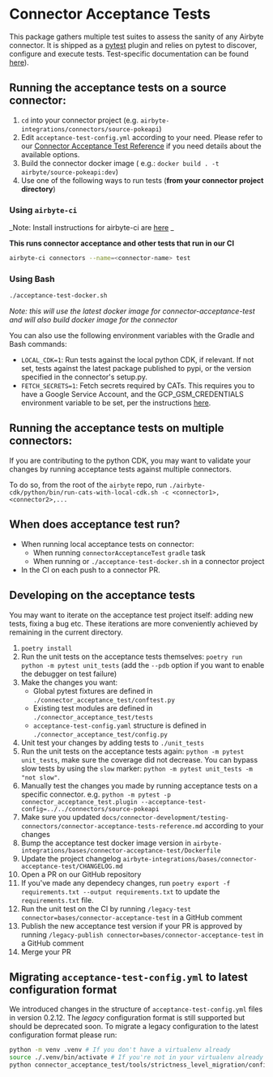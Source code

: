 # Connector Acceptance Tests
This package gathers multiple test suites to assess the sanity of any Airbyte connector.
It is shipped as a [pytest](https://docs.pytest.org/en/7.1.x/) plugin and relies on pytest to discover, configure and execute tests.
Test-specific documentation can be found [here](https://docs.airbyte.com/connector-development/testing-connectors/connector-acceptance-tests-reference/)).

## Running the acceptance tests on a source connector:
1. `cd` into your connector project (e.g. `airbyte-integrations/connectors/source-pokeapi`)
2. Edit `acceptance-test-config.yml` according to your need. Please refer to our [Connector Acceptance Test Reference](https://docs.airbyte.com/connector-development/testing-connectors/connector-acceptance-tests-reference/) if you need details about the available options.
3. Build the connector docker image ( e.g.: `docker build . -t airbyte/source-pokeapi:dev`)
4. Use one of the following ways to run tests (**from your connector project directory**)

### Using `airbyte-ci`
_Note: Install instructions for airbyte-ci are [here](https://github.com/airbytehq/airbyte/blob/master/airbyte-ci/connectors/pipelines/README.md) _

**This runs connector acceptance and other tests that run in our CI**
```bash
airbyte-ci connectors --name=<connector-name> test
```

### Using Bash
```bash
./acceptance-test-docker.sh
```
_Note: this will use the latest docker image for connector-acceptance-test and will also build docker image for the connector_

You can also use the following environment variables with the Gradle and Bash commands:
- `LOCAL_CDK=1`: Run tests against the local python CDK, if relevant. If not set, tests against the latest package published to pypi, or the version specified in the connector's setup.py.
- `FETCH_SECRETS=1`: Fetch secrets required by CATs. This requires you to have a Google Service Account, and the GCP_GSM_CREDENTIALS environment variable to be set, per the instructions [here](https://github.com/airbytehq/airbyte/tree/b03653a24ef16be641333380f3a4d178271df0ee/tools/ci_credentials).

## Running the acceptance tests on multiple connectors:
If you are contributing to the python CDK, you may want to validate your changes by running acceptance tests against multiple connectors.

To do so, from the root of the `airbyte` repo, run `./airbyte-cdk/python/bin/run-cats-with-local-cdk.sh -c <connector1>,<connector2>,...`

## When does acceptance test run?
* When running local acceptance tests on connector:
  * When running `connectorAcceptanceTest` `gradle` task
  * When running or `./acceptance-test-docker.sh` in a connector project
* In the CI on each push to a connector PR.

## Developing on the acceptance tests
You may want to iterate on the acceptance test project itself: adding new tests, fixing a bug etc.
These iterations are more conveniently achieved by remaining in the current directory.

1. `poetry install`
3. Run the unit tests on the acceptance tests themselves: `poetry run python -m pytest unit_tests` (add the `--pdb` option if you want to enable the debugger on test failure)
4. Make the changes you want:
    * Global pytest fixtures are defined in `./connector_acceptance_test/conftest.py`
    * Existing test modules are defined in `./connector_acceptance_test/tests`
    * `acceptance-test-config.yaml` structure is defined in `./connector_acceptance_test/config.py`
5. Unit test your changes by adding tests to `./unit_tests`
6. Run the unit tests on the acceptance tests again: `python -m pytest unit_tests`, make sure the coverage did not decrease. You can bypass slow tests by using the `slow` marker: `python -m pytest unit_tests -m "not slow"`.
7. Manually test the changes you made by running acceptance tests on a specific connector. e.g. `python -m pytest -p connector_acceptance_test.plugin --acceptance-test-config=../../connectors/source-pokeapi`
8. Make sure you updated `docs/connector-development/testing-connectors/connector-acceptance-tests-reference.md` according to your changes
9. Bump the acceptance test docker image version in `airbyte-integrations/bases/connector-acceptance-test/Dockerfile`
10. Update the project changelog `airbyte-integrations/bases/connector-acceptance-test/CHANGELOG.md`
11. Open a PR on our GitHub repository
12. If you've made any dependecy changes, run `poetry export -f requirements.txt --output requirements.txt` to update the `requirements.txt` file.
13. Run the unit test on the CI by running `/legacy-test connector=bases/connector-acceptance-test` in a GitHub comment
14. Publish the new acceptance test version if your PR is approved by running `/legacy-publish connector=bases/connector-acceptance-test` in a GitHub comment
15. Merge your PR

## Migrating `acceptance-test-config.yml` to latest configuration format
We introduced changes in the structure of `acceptance-test-config.yml` files in version 0.2.12.
The *legacy* configuration format is still supported but should be deprecated soon.
To migrate a legacy configuration to the latest configuration format please run:

```bash
python -m venv .venv # If you don't have a virtualenv already
source ./.venv/bin/activate # If you're not in your virtualenv already
python connector_acceptance_test/tools/strictness_level_migration/config_migration.py ../../connectors/source-to-migrate/acceptance-test-config.yml
```
